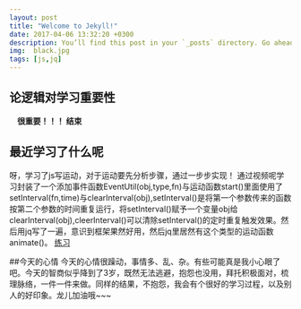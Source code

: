 ```yaml
---
layout: post
title: "Welcome to Jekyll!"
date: 2017-04-06 13:32:20 +0300
description: You’ll find this post in your `_posts` directory. Go ahead and edit it and re-build the site to see your changes. # Add post description (optional)
img:  black.jpg 
tags: [js,jq]
---
```

## 论逻辑对学习重要性
&emsp;**很重要！！！ 结束**

## 最近学习了什么呢
呀，学习了js写运动，对于运动要先分析步骤，通过一步步实现！
通过视频呢学习封装了一个添加事件函数EventUtil(obj,type,fn)与运动函数start()里面使用了setInterval(fn,time)与clearInterval(obj),setInterval()是将第一个参数传来的函数按第二个参数的时间重复运行，将setInterval()赋予一个变量obj给clearInterval(obj),cleerInterval()可以清除setInterval()的定时重复触发效果。然后用jq写了一遍，意识到框架果然好用，然后jq里居然有这个类型的运动函数animate()。
[练习](http://htmlpreview.github.io/?https://github.com/kawaiiz/html_css_JS-_Jq/blob/master/js%E5%AD%A6%E4%B9%A0/%E8%BF%90%E5%8A%A8/%E9%93%BE%E5%BC%8F%E8%BF%90%E5%8A%A8%E4%B8%8E%E5%90%8C%E6%97%B6%E8%BF%90%E5%8A%A8.html)

##今天的心情
今天的心情很躁动，事情多、乱、杂。有些可能真是我小心眼了吧。今天的智商似乎降到了3岁，既然无法逃避，抱怨也没用，拜托积极面对，梳理脉络，一件一件来做。同样的结果，不抱怨，我会有个很好的学习过程，以及别人的好印象。龙儿加油哦~~~
